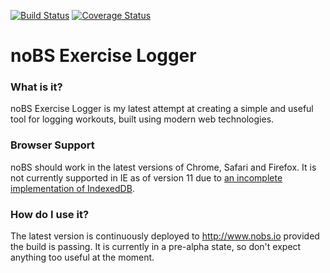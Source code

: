 [![Build Status](https://travis-ci.org/bgourlie/noBS.svg?branch=master)](https://travis-ci.org/bgourlie/noBS)
[![Coverage Status](https://coveralls.io/repos/bgourlie/noBS/badge.svg?branch=coveralls-integration)](https://coveralls.io/r/bgourlie/noBS?branch=coveralls-integration)

# noBS Exercise Logger

### What is it?

noBS Exercise Logger is my latest attempt at creating a simple and useful tool for logging workouts, built using modern web technologies.

### Browser Support

noBS should work in the latest versions of Chrome, Safari and Firefox.  It is not currently supported in IE as of version 11 due to [an incomplete implementation of IndexedDB](http://caniuse.com/#search=indexeddb).

### How do I use it?

The latest version is continuously deployed to http://www.nobs.io provided the build is passing. It is currently in a pre-alpha state, so don't expect anything too useful at the moment.
